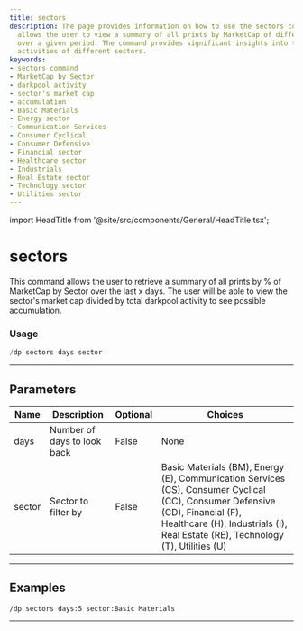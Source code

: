 ```yaml
---
title: sectors
description: The page provides information on how to use the sectors command, which
  allows the user to view a summary of all prints by MarketCap of different sectors
  over a given period. The command provides significant insights into the darkpool
  activities of different sectors.
keywords:
- sectors command
- MarketCap by Sector
- darkpool activity
- sector's market cap
- accumulation
- Basic Materials
- Energy sector
- Communication Services
- Consumer Cyclical
- Consumer Defensive
- Financial sector
- Healthcare sector
- Industrials
- Real Estate sector
- Technology sector
- Utilities sector
---
```


import HeadTitle from '@site/src/components/General/HeadTitle.tsx';

<HeadTitle title="sectors - Darkpool - Discord - Reference | OpenBB Bot Docs" />

# sectors

This command allows the user to retrieve a summary of all prints by % of MarketCap by Sector over the last x days. The user will be able to view the sector's market cap divided by total darkpool activity to see possible accumulation.

### Usage

```python wordwrap
/dp sectors days sector
```

---

## Parameters

| Name | Description | Optional | Choices |
| ---- | ----------- | -------- | ------- |
| days | Number of days to look back | False | None |
| sector | Sector to filter by | False | Basic Materials (BM), Energy (E), Communication Services (CS), Consumer Cyclical (CC), Consumer Defensive (CD), Financial (F), Healthcare (H), Industrials (I), Real Estate (RE), Technology (T), Utilities (U) |


---

## Examples

```
/dp sectors days:5 sector:Basic Materials
```

---
